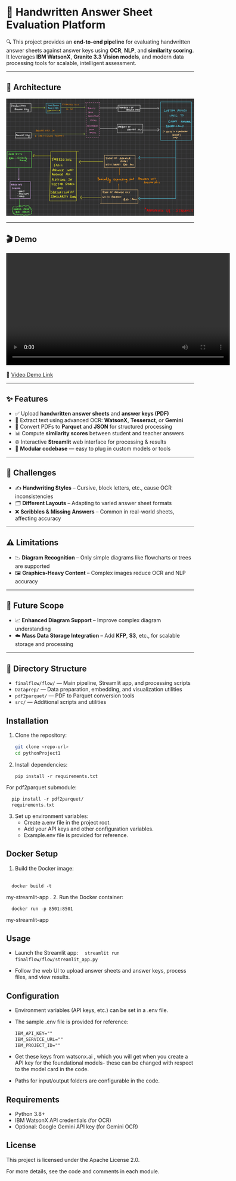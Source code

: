 # 📝 Handwritten Answer Sheet Evaluation Platform

🔍 This project provides an **end-to-end pipeline** for evaluating handwritten answer sheets against answer keys using **OCR**, **NLP**, and **similarity scoring**. It leverages **IBM WatsonX**, **Granite 3.3 Vision models**, and modern data processing tools for scalable, intelligent assessment.

---

## 🧠 Architecture

![Architecture Diagram](media/Handwritten%20Visual%20Question%20EXTRACTED%20TEXT-1%202.jpg)

---

## 🎬 Demo

<video width="600" controls>
  <source src="media/Untitled (1).mov" type="video/mp4">
  Your browser does not support the video tag.
</video>

🔗 [Video Demo Link](https://github.com/user-attachments/assets/bdde3cf9-9263-4206-8417-873bde0257d2)

---

## ✨ Features

- ✅ Upload **handwritten answer sheets** and **answer keys (PDF)**
- 🧠 Extract text using advanced OCR: **WatsonX**, **Tesseract**, or **Gemini**
- 📄 Convert PDFs to **Parquet** and **JSON** for structured processing
- 📊 Compute **similarity scores** between student and teacher answers
- 🌐 Interactive **Streamlit** web interface for processing & results
- 🔌 **Modular codebase** — easy to plug in custom models or tools

---

## 🚧 Challenges

- ✍️ **Handwriting Styles** – Cursive, block letters, etc., cause OCR inconsistencies  
- 🗂 **Different Layouts** – Adapting to varied answer sheet formats  
- ❌ **Scribbles & Missing Answers** – Common in real-world sheets, affecting accuracy  

---

## ⚠️ Limitations

- 📉 **Diagram Recognition** – Only simple diagrams like flowcharts or trees are supported  
- 🖼️ **Graphics-Heavy Content** – Complex images reduce OCR and NLP accuracy  

---

## 🔮 Future Scope

- 📈 **Enhanced Diagram Support** – Improve complex diagram understanding  
- ☁️ **Mass Data Storage Integration** – Add **KFP**, **S3**, etc., for scalable storage and processing  

---

## 📁 Directory Structure


- `finalflow/flow/` — Main pipeline, Streamlit app, and processing scripts
- `Dataprep/` — Data preparation, embedding, and visualization utilities
- `pdf2parquet/` — PDF to Parquet conversion tools
- `src/` — Additional scripts and utilities

## Installation
1. Clone the repository:
   ```bash
   git clone <repo-url>
   cd pythonProject1
   ```
2. Install dependencies:
 
   

   ```
   pip install -r requirements.txt
      ```
 For pdf2parquet submodule:
 ```
   pip install -r pdf2parquet/   
   requirements.txt
   ```
3. Set up environment variables:
   - Create a.env file in the project root.
   - Add your API keys and other configuration variables.
   - Example.env file is provided for reference.
## Docker Setup
1. Build the Docker image:
 
   
 ```  
   
   docker build -t
   ```
   my-streamlit-app .
2. Run the Docker container:
  
 ```  
   docker run -p 8501:8501
  ``` 
   my-streamlit-app


## Usage
- Launch the Streamlit app:
  ```  streamlit run finalflow/flow/streamlit_app.py```
  

  
 
- Follow the web UI to upload answer sheets and answer keys, process files, and view results.
## Configuration
- Environment variables (API keys, etc.) can be set in a .env file.
- The sample .env file is provided for reference:
   ``` 
   IBM_API_KEY=""
   IBM_SERVICE_URL=""
   IBM_PROJECT_ID=""
   ``` 

- Get these keys from watsonx.ai , which you will get when you create a API key for the foundational models- these can be changed with respect to the model card in the code.

- Paths for input/output folders are configurable in the code.
## Requirements
- Python 3.8+
- IBM WatsonX API credentials (for OCR)
- Optional: Google Gemini API key (for Gemini OCR)
## License
This project is licensed under the Apache License 2.0.

For more details, see the code and comments in each module.